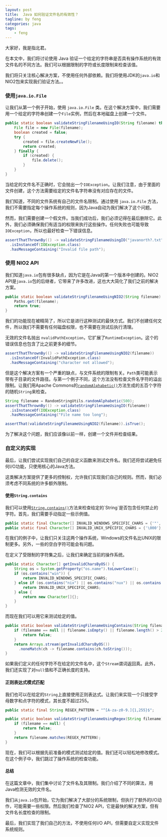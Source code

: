 ```yaml
---
layout: post
title:  Java 如何验证文件名的有效性？
tagline: by feng
categories: java
tags: 
    - feng
---
```


大家好，我是指北君。

在本文中，我们将讨论使用 Java 验证一个给定的字符串是否具有操作系统的有效文件名的不同方法。我们可以根据限制的字符或长度限制来检查该值。

<!--more-->

我们将只关注核心解决方案，不使用任何外部依赖。我们将使用JDK的`java.io`和NIO2包来实现我们验证方法。。

### 使用`java.io.File`

让我们从第一个例子开始，使用 `java.io.File` 类。在这个解决方案中，我们需要用一个给定的字符串创建一个`File`实例，然后在本地磁盘上创建一个文件。

```java
public static boolean validateStringFilenameUsingIO(String filename) throws IOException {
    File file = new File(filename);
    boolean created = false;
    try {
        created = file.createNewFile();
        return created;
    } finally {
        if (created) {
            file.delete();
        }
    }
}
```

当给定的文件名不正确时，它会抛出一个`IOException`。让我们注意，由于里面的文件创建，这个方法需要给定的文件名字符串没有对应存在的文件。

我们知道，不同的文件系统有自己的文件名限制。通过使用 `java.io.File` 方法，我们不需要指定每个操作系统的规则，因为Java自动为我们解决了这个问题。

然而，我们需要创建一个假文件。当我们成功后，我们必须记得在最后删除它。此外，我们必须确保我们有适当的权限来执行这些操作。任何失败也可能导致`IOException`，所以也最好检查一下错误信息。

```java
assertThatThrownBy(() -> validateStringFilenameUsingIO("javanorth?.txt"))
  .isInstanceOf(IOException.class)
  .hasMessageContaining("Invalid file path");
```

### 使用 NIO2 API

我们知道`java.io`包有很多缺点，因为它是在Java的第一个版本中创建的。NIO2 API是`java.io`包的后继者，它带来了许多改进，这也大大简化了我们之前的解决方案。

```java
public static boolean validateStringFilenameUsingNIO2(String filename) {
    Paths.get(filename);
    return true;
}
```

我们的功能现在被精简了，所以它是进行这种测试的最快方式。我们不创建任何文件，所以我们不需要有任何磁盘权限，也不需要在测试后执行清理。

无效的文件名抛出 `nvalidPathException`，它扩展了`RuntimeException`。这个的错误信息也包含了比之前更多的细节。

```java
assertThatThrownBy(() -> validateStringFilenameUsingNIO2(filename))
  .isInstanceOf(InvalidPathException.class)
  .hasMessageContaining("character not allowed");
```

但是这个解决方案有一个严重的缺点，与文件系统的限制有关。`Path`类可能表示带有子目录的文件路径。与第一个例子不同，这个方法没有检查文件名字符的溢出限制。让我们用Apache Commons的[`randomAlphabetic()`](https://commons.apache.org/proper/commons-lang/javadocs/api-3.9/org/apache/commons/lang3/RandomStringUtils.html#randomAlphabetic-int)方法生成的五百个字符的随机`String`来检查。

```java
String filename = RandomStringUtils.randomAlphabetic(500);
assertThatThrownBy(() -> validateStringFilenameUsingIO(filename))
  .isInstanceOf(IOException.class)
  .hasMessageContaining("File name too long");

assertThat(validateStringFilenameUsingNIO2(filename)).isTrue();
```

为了解决这个问题，我们应该像以前一样，创建一个文件并检查结果。

### 自定义的实现

最后，让我们尝试实现我们自己的自定义函数来测试文件名。我们还将尝试避免任何I/O功能，只使用核心的Java方法。

这类解决方案提供了更多的控制权，允许我们实现我们自己的规则。然而，我们必须考虑不同系统的许多额外限制。

#### 使用`String.contains`

我们可以使用[`String.contains()`](https://docs.oracle.com/en/java/javase/11/docs/api/java.base/java/lang/String.html#contains(java.lang.CharSequence))方法来检查给定的`String`是否包含任何禁止的字符。首先，我们需要手动指定一些示例值。

```java
public static final Character[] INVALID_WINDOWS_SPECIFIC_CHARS = {'"', '`', '<', '>', '?', '|'};
public static final Character[] INVALID_UNIX_SPECIFIC_CHARS = {'\000'};
```

在我们的例子中，让我们只关注这两个操作系统，Windows的文件名比UNIX的限制更多。另外，一些的空白字符可能会有问题。

在定义了受限制的字符集之后，让我们来确定当前的操作系统。

```java
public static Character[] getInvalidCharsByOS() {
    String os = System.getProperty("os.name").toLowerCase();
    if (os.contains("win")) {
        return INVALID_WINDOWS_SPECIFIC_CHARS;
    } else if (os.contains("nix") || os.contains("nux") || os.contains("mac")) {
        return INVALID_UNIX_SPECIFIC_CHARS;
    } else {
        return new Character[]{};
    }
}
```

而现在我们可以用它来测试给定的值。

```java
public static boolean validateStringFilenameUsingContains(String filename) {
    if (filename == null || filename.isEmpty() || filename.length() > 255) {
        return false;
    }
    return Arrays.stream(getInvalidCharsByOS())
      .noneMatch(ch -> filename.contains(ch.toString()));
}
```

如果我们定义的任何字符不在给定的文件名中，这个`Stream`谓词返回真。此外，我们还实现了对`null`值和不正确长度的支持。

#### 正则表达式模式匹配

我们也可以在给定的`String`上直接使用正则表达式。让我们来实现一个只接受字母数字和点字符的模式，其长度不超过255。

```java
public static final String REGEX_PATTERN = "^[A-za-z0-9.]{1,255}$";

public static boolean validateStringFilenameUsingRegex(String filename) {
    if (filename == null) {
        return false;
    }
    return filename.matches(REGEX_PATTERN);
}
```

现在，我们可以根据先前准备的模式测试给定的值。我们还可以轻松地修改模式。在这个例子中，我们跳过了操作系统的检查功能。

#### 总结

在这篇文章中，我们集中讨论了文件名及其限制。我们介绍了不同的算法，用Java检测无效的文件名。

我们从`java.io`包开始，它为我们解决了大部分的系统限制，但执行了额外的I/O动作，可能需要一些权限。然后我们检查了NIO2 API，它是最快的解决方案，但有文件名长度检查的限制。

最后，我们实现了我们自己的方法，不使用任何I/O API，但需要自定义实现文件系统规则。
